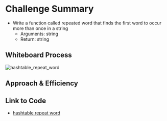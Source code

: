 # Challenge Summary
- Write a function called repeated word that finds the first word to occur more than once in a string
  - Arguments: string
  - Return: string

## Whiteboard Process
![hashtable_repeat_word]()

## Approach & Efficiency
<!-- What approach did you take? Why? What is the Big O space/time for this approach? -->

## Link to Code
- [hashtable repeat word](python/code_challenges/hashtable_repeated_word.py)